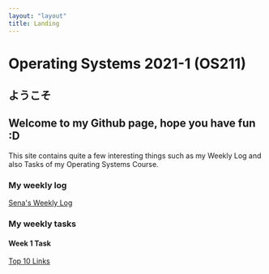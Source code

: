 ```yaml
---
layout: "layout"
title: Landing
---
```


# Operating Systems 2021-1 (OS211)
## ようこそ
## Welcome to my Github page, hope you have fun :D

This site contains quite a few interesting things such as my Weekly Log and also Tasks of my Operating Systems Course.

### My weekly log

[Sena's Weekly Log](https://ddelvo.github.io/os211/TXT/mylog.txt)

### My weekly tasks

#### Week 1 Task

[Top 10 Links](https://ddelvo.github.io/os211/W01/)



